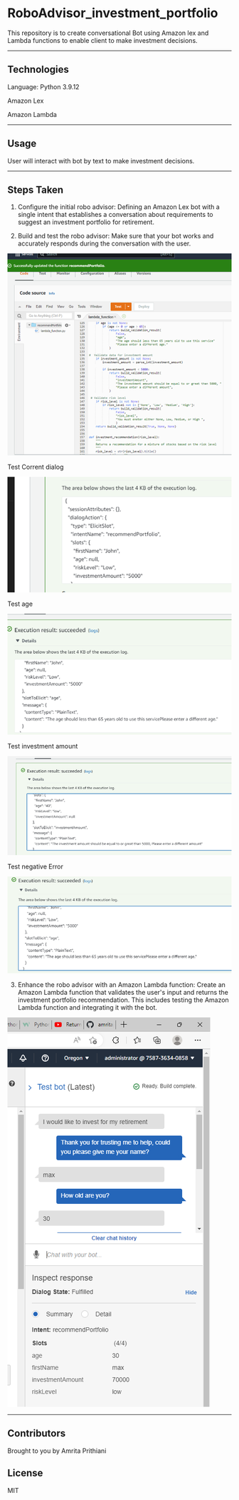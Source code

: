 # RoboAdvisor_investment_portfolio

This repository is to create conversational Bot using Amazon lex and Lambda functions to enable client to make investment decisions.

----

## Technologies

Language: Python 3.9.12

Amazon Lex

Amazon Lambda

----

## Usage

User will interact with bot by text to make investment decisions.

----

## Steps Taken

1. Configure the initial robo advisor: Defining an Amazon Lex bot with a single intent 
that establishes a conversation about requirements to suggest an investment portfolio for retirement.

2. Build and test the robo advisor: Make sure that your bot works and accurately responds during the conversation with the user.

![lambda function](lambda_function.png)

Test Corrent dialog 

![correct dialog](test_correct_dialog.png)

Test age

![age](test_age.png)

Test investment amount

![amount](test_investment_amt.png)

Test negative Error

![negative age](test_negative_age.png)

3. Enhance the robo advisor with an Amazon Lambda function: Create an Amazon Lambda function that validates the user's input and returns the investment portfolio recommendation. This includes testing the Amazon Lambda function and integrating it with the bot.

![amazon bot](amazon_bot.png)

---

## Contributors

Brought to you by Amrita Prithiani

## License

MIT